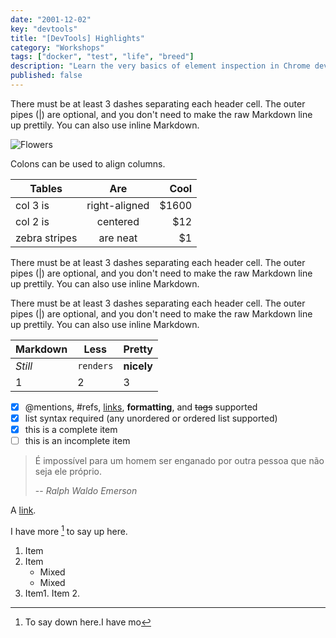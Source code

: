 ```yaml
---
date: "2001-12-02"
key: "devtools"
title: "[DevTools] Highlights"
category: "Workshops"
tags: ["docker", "test", "life", "breed"]
description: "Learn the very basics of element inspection in Chrome devtools"
published: false
---
```


There must be at least 3 dashes separating each header cell.
The outer pipes (|) are optional, and you don't need to make the
raw Markdown line up prettily. You can also use inline Markdown.

![Flowers](https://qxf2.com/blog/wp-content/uploads/2015/02/API_DevTools_PostParams.jpg "Title")

Colons can be used to align columns.

| Tables        |      Are      |  Cool |
| ------------- | :-----------: | ----: |
| col 3 is      | right-aligned | $1600 |
| col 2 is      |   centered    |   $12 |
| zebra stripes |   are neat    |    $1 |

There must be at least 3 dashes separating each header cell.
The outer pipes (|) are optional, and you don't need to make the
raw Markdown line up prettily. You can also use inline Markdown.





There must be at least 3 dashes separating each header cell.
The outer pipes (|) are optional, and you don't need to make the
raw Markdown line up prettily. You can also use inline Markdown.


| Markdown | Less      | Pretty     |
| -------- | --------- | ---------- |
| _Still_  | `renders` | **nicely** |
| 1        | 2         | 3          |

- [x] @mentions, #refs, [links](), **formatting**, and <del>tags</del> supported
- [x] list syntax required (any unordered or ordered list supported)
- [x] this is a complete item
- [ ] this is an incomplete item

> É impossível para um homem ser enganado por outra pessoa que não seja ele próprio.
>
> -- <cite>Ralph Waldo Emerson</cite>

A [link](http://example.com "Title").

I have more [^1] to say up here.

[^1]: To say down here.I have mo

1. Item
2. Item
   - Mixed
   - Mixed
3. Item1. Item 2.
